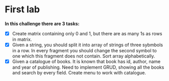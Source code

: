 # First lab
**In this challenge there are 3 tasks:**
- [x] Create matrix containing only 0 and 1, but there are as many 1s as rows in matrix.
- [x] Given a string, you should split it into array of strings of three sybmbols in a row. In
every fragment you should change the second symbol to one which this fragment does not contain.
Sort array alphabetically.
- [x] Given a catalogue of books. It is known that book has id, author, name and year of publishing.
Need to implement GRUD, showing all the books and search by every field. Create menu to work with catalogue.
